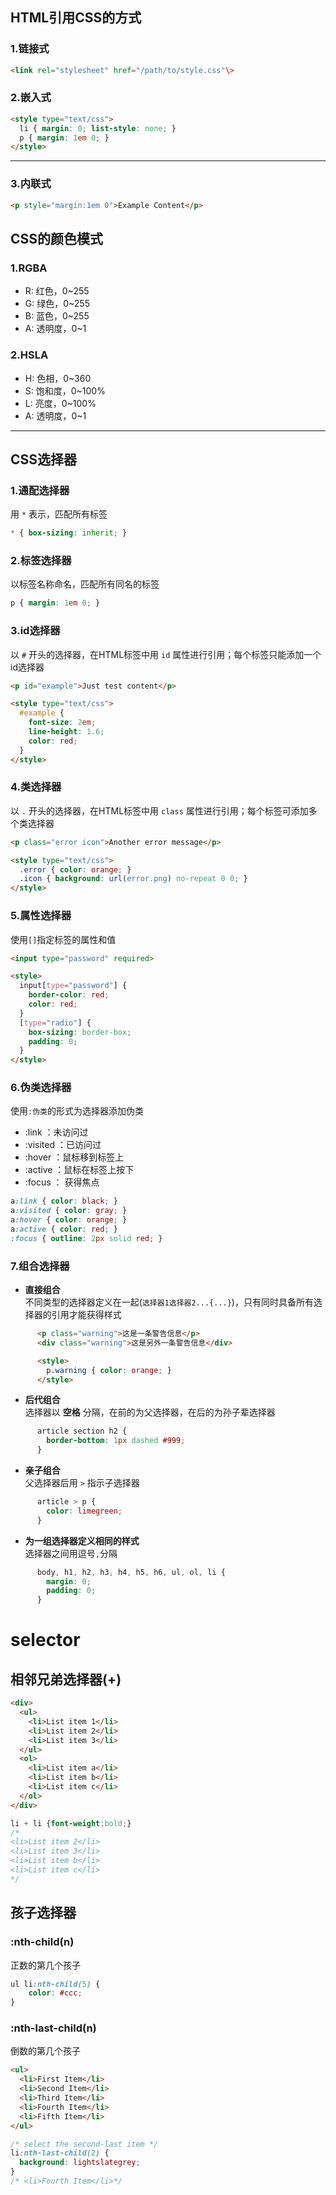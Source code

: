 ## HTML引用CSS的方式
### 1.链接式
```html
<link rel="stylesheet" href="/path/to/style.css"\>
```
### 2.嵌入式
```HTML
<style type="text/css">
  li { margin: 0; list-style: none; }
  p { margin: 1em 0; }
</style>
```
---
### 3.内联式
```html
<p style="margin:1em 0">Example Content</p>
 ```
## CSS的颜色模式
### 1.RGBA
* R: 红色，0~255
* G: 绿色，0~255
* B: 蓝色，0~255
* A: 透明度，0~1

### 2.HSLA
* H: 色相，0~360
* S: 饱和度，0~100%
* L: 亮度，0~100%
* A: 透明度，0~1
---
## CSS选择器
### 1.通配选择器
用 `*` 表示，匹配所有标签
```CSS
* { box-sizing: inherit; }
```
### 2.标签选择器
以标签名称命名，匹配所有同名的标签
```css
p { margin: 1em 0; }
```
### 3.id选择器
以 `#` 开头的选择器，在HTML标签中用 `id` 属性进行引用；每个标签只能添加一个id选择器
```html
<p id="example">Just test content</p>

<style type="text/css">
  #example {
    font-size: 2em;
    line-height: 1.6;
    color: red;
  }
</style>
```
### 4.类选择器
以 `.` 开头的选择器，在HTML标签中用 `class` 属性进行引用；每个标签可添加多个类选择器
```html
<p class="error icon">Another error message</p>

<style type="text/css">
  .error { color: orange; }
  .icon { background: url(error.png) no-repeat 0 0; }
</style>
```
### 5.属性选择器
使用`[]`指定标签的属性和值
```html
<input type="password" required>

<style>
  input[type="password"] {
    border-color: red;
    color: red;
  }
  [type="radio"] {
    box-sizing: border-box;
    padding: 0;
  }
</style>
```
### 6.伪类选择器
使用`:伪类`的形式为选择器添加伪类
* :link ：未访问过
* :visited ：已访问过
* :hover ：鼠标移到标签上
* :active ：鼠标在标签上按下
* :focus ： 获得焦点

```css
a:link { color: black; }
a:visited { color: gray; }
a:hover { color: orange; }
a:active { color: red; }
:focus { outline: 2px solid red; }
```  
### 7.组合选择器
* **直接组合**  
不同类型的选择器定义在一起(`选择器1选择器2...{...}`)，只有同时具备所有选择器的引用才能获得样式
```html
      <p class="warning">这是一条警告信息</p>
      <div class="warning">这是另外一条警告信息</div>

      <style>
        p.warning { color: orange; }
      </style>
```
* **后代组合**  
选择器以 **空格** 分隔，在前的为父选择器，在后的为孙子辈选择器
```css
      article section h2 {
        border-bottom: 1px dashed #999;
      }
```
* **亲子组合**  
父选择器后用 `>` 指示子选择器
```css
      article > p {
        color: limegreen;
      }
```
* **为一组选择器定义相同的样式**  
选择器之间用逗号`,`分隔
```css
      body, h1, h2, h3, h4, h5, h6, ul, ol, li {
        margin: 0;
        padding: 0;
      }
```


# selector
## 相邻兄弟选择器(+)
```HTML
<div>
  <ul>
    <li>List item 1</li>
    <li>List item 2</li>
    <li>List item 3</li>
  </ul>
  <ol>
    <li>List item a</li>
    <li>List item b</li>
    <li>List item c</li>
  </ol>
</div>
```

```css
li + li {font-weight:bold;}
/*
<li>List item 2</li>
<li>List item 3</li>
<li>List item b</li>
<li>List item c</li>
*/
```

## 孩子选择器
### :nth-child(n)
正数的第几个孩子
```css
ul li:nth-child(5) {  
    color: #ccc;
}
```

### :nth-last-child(n)
倒数的第几个孩子
```HTML
<ul>
  <li>First Item</li>
  <li>Second Item</li>
  <li>Third Item</li>
  <li>Fourth Item</li>
  <li>Fifth Item</li>
</ul>
```

```CSS
/* select the second-last item */
li:nth-last-child(2) {
  background: lightslategrey;
}
/* <li>Fourth Item</li>*/
```
